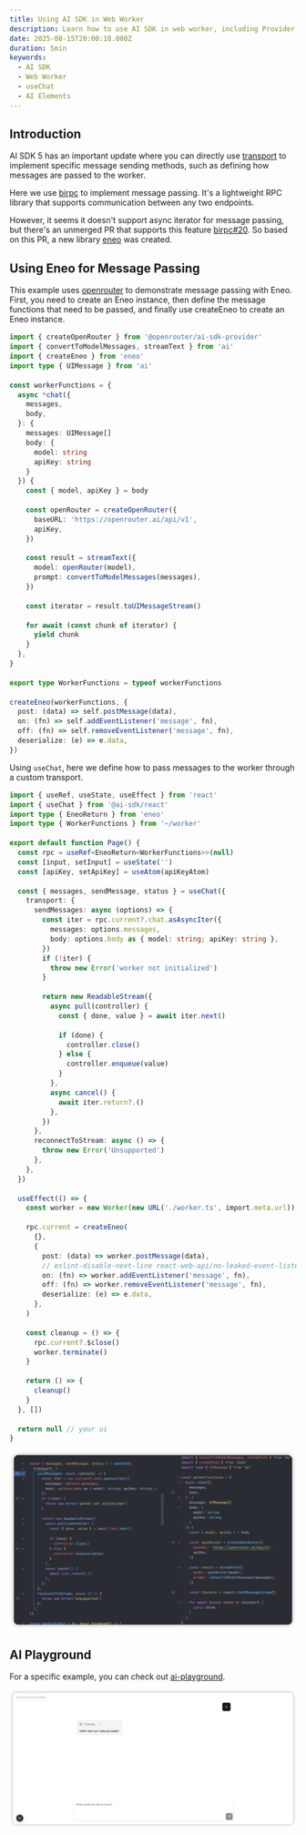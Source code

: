 ```yaml
---
title: Using AI SDK in Web Worker
description: Learn how to use AI SDK in web worker, including Provider useChat AI Elements, etc.
date: 2025-08-15T20:00:18.000Z
duration: 5min
keywords:
  - AI SDK
  - Web Worker
  - useChat
  - AI Elements
---
```


## Introduction

AI SDK 5 has an important update where you can directly use [transport](https://ai-sdk.dev/docs/reference/ai-sdk-ui/use-chat#transport) to implement specific message sending methods, such as defining how messages are passed to the worker.

Here we use [birpc](https://github.com/antfu/birpc) to implement message passing. It's a lightweight RPC library that supports communication between any two endpoints.

However, it seems it doesn't support async iterator for message passing, but there's an unmerged PR that supports this feature [birpc#20](https://github.com/antfu/birpc/pull/20). So based on this PR, a new library [eneo](https://github.com/Debbl/eneo) was created.

## Using Eneo for Message Passing

This example uses [openrouter](https://openrouter.ai/) to demonstrate message passing with Eneo. First, you need to create an Eneo instance, then define the message functions that need to be passed, and finally use createEneo to create an Eneo instance.

```ts title="worker.ts"
import { createOpenRouter } from '@openrouter/ai-sdk-provider'
import { convertToModelMessages, streamText } from 'ai'
import { createEneo } from 'eneo'
import type { UIMessage } from 'ai'

const workerFunctions = {
  async *chat({
    messages,
    body,
  }: {
    messages: UIMessage[]
    body: {
      model: string
      apiKey: string
    }
  }) {
    const { model, apiKey } = body

    const openRouter = createOpenRouter({
      baseURL: 'https://openrouter.ai/api/v1',
      apiKey,
    })

    const result = streamText({
      model: openRouter(model),
      prompt: convertToModelMessages(messages),
    })

    const iterator = result.toUIMessageStream()

    for await (const chunk of iterator) {
      yield chunk
    }
  },
}

export type WorkerFunctions = typeof workerFunctions

createEneo(workerFunctions, {
  post: (data) => self.postMessage(data),
  on: (fn) => self.addEventListener('message', fn),
  off: (fn) => self.removeEventListener('message', fn),
  deserialize: (e) => e.data,
})
```

Using `useChat`, here we define how to pass messages to the worker through a custom transport.

```ts title="page.ts"
import { useRef, useState, useEffect } from 'react'
import { useChat } from '@ai-sdk/react'
import type { EneoReturn } from 'eneo'
import type { WorkerFunctions } from '~/worker'

export default function Page() {
  const rpc = useRef<EneoReturn<WorkerFunctions>>(null)
  const [input, setInput] = useState('')
  const [apiKey, setApiKey] = useAtom(apiKeyAtom)

  const { messages, sendMessage, status } = useChat({
    transport: {
      sendMessages: async (options) => {
        const iter = rpc.current?.chat.asAsyncIter({
          messages: options.messages,
          body: options.body as { model: string; apiKey: string },
        })
        if (!iter) {
          throw new Error('worker not initialized')
        }

        return new ReadableStream({
          async pull(controller) {
            const { done, value } = await iter.next()

            if (done) {
              controller.close()
            } else {
              controller.enqueue(value)
            }
          },
          async cancel() {
            await iter.return?.()
          },
        })
      },
      reconnectToStream: async () => {
        throw new Error('Unsupported')
      },
    },
  })

  useEffect(() => {
    const worker = new Worker(new URL('./worker.ts', import.meta.url))

    rpc.current = createEneo(
      {},
      {
        post: (data) => worker.postMessage(data),
        // eslint-disable-next-line react-web-api/no-leaked-event-listener
        on: (fn) => worker.addEventListener('message', fn),
        off: (fn) => worker.removeEventListener('message', fn),
        deserialize: (e) => e.data,
      },
    )

    const cleanup = () => {
      rpc.current?.$close()
      worker.terminate()
    }

    return () => {
      cleanup()
    }
  }, [])

  return null // your ui
}
```

![using-ai-sdk-in-web-worker](./images/using-ai-sdk-in-web-worker.png)

## AI Playground

For a specific example, you can check out [ai-playground](https://github.com/Debbl/ai-playground/tree/v0.0.0).

![ai-playground](./images/ai-playground.png)